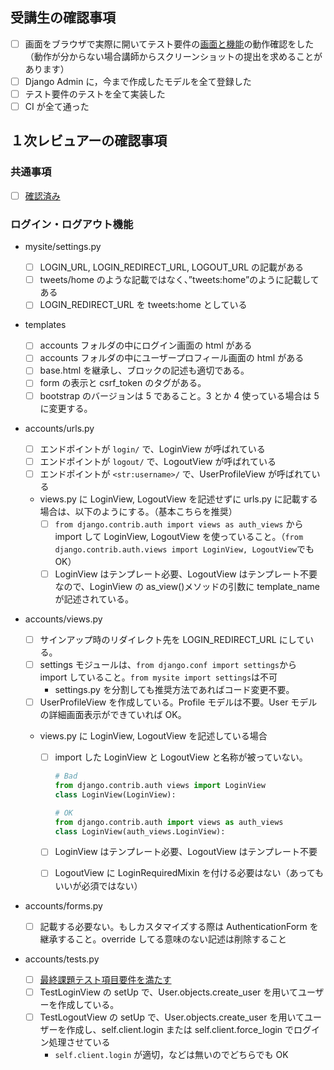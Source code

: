 ## 受講生の確認事項

- [ ] 画面をブラウザで実際に開いてテスト要件の[画面と機能](https://docs.google.com/spreadsheets/d/1tUi2xkohBzXZySmKDYruRruvlOmUV6bJK_GExeG5Tsw/edit#gid=1308498917)の動作確認をした（動作が分からない場合講師からスクリーンショットの提出を求めることがあります）
- [ ] Django Admin に，今まで作成したモデルを全て登録した
- [ ] テスト要件のテストを全て実装した
- [ ] CI が全て通った

## １次レビュアーの確認事項

### 共通事項

- [ ] [確認済み](https://www.notion.so/shinonome-inc/2766e814139041fd85b27d9689b28bf4?pvs=4#b85a183fe0654b80bb0e04ebb7da52cd)

### ログイン・ログアウト機能

- mysite/settings.py
  - [ ] LOGIN_URL, LOGIN_REDIRECT_URL, LOGOUT_URL の記載がある
  - [ ] tweets/home のような記載ではなく、”tweets:home”のように記載してある
  - [ ] LOGIN_REDIRECT_URL を tweets:home としている
- templates
  - [ ] accounts フォルダの中にログイン画面の html がある
  - [ ] accounts フォルダの中にユーザープロフィール画面の html がある
  - [ ] base.html を継承し、ブロックの記述も適切である。
  - [ ] form の表示と csrf_token のタグがある。
  - [ ] bootstrap のバージョンは 5 であること。3 とか 4 使っている場合は 5 に変更する。
- accounts/urls.py
  - [ ] エンドポイントが `login/` で、LoginView が呼ばれている
  - [ ] エンドポイントが `logout/` で、LogoutView が呼ばれている
  - [ ] エンドポイントが `<str:username>/` で、UserProfileView が呼ばれている
  - views.py に LoginView, LogoutView を記述せずに urls.py に記載する場合は、以下のようにする。（基本こちらを推奨）
    - [ ] `from django.contrib.auth import views as auth_views` から import して LoginView, LogoutView を使っていること。（`from django.contrib.auth.views import LoginView, LogoutView`でも OK）
    - [ ] LoginView はテンプレート必要、LogoutView はテンプレート不要なので、LoginView の as_view()メソッドの引数に template_name が記述されている。
- accounts/views.py

  - [ ] サインアップ時のリダイレクト先を LOGIN_REDIRECT_URL にしている。
  - [ ] settings モジュールは、`from django.conf import settings`から import していること。`from mysite import settings`は不可
    - settings.py を分割しても推奨方法であればコード変更不要。
  - [ ] UserProfileView を作成している。Profile モデルは不要。User モデルの詳細画面表示ができていれば OK。
  - views.py に LoginView, LogoutView を記述している場合

    - [ ] import した LoginView と LogoutView と名称が被っていない。

      ```python
      # Bad
      from django.contrib.auth views import LoginView
      class LoginView(LoginView):

      # OK
      from django.contrib.auth import views as auth_views
      class LoginView(auth_views.LoginView):
      ```

    - [ ] LoginView はテンプレート必要、LogoutView はテンプレート不要
    - [ ] LogoutView に LoginRequiredMixin を付ける必要はない（あってもいいが必須ではない）

- accounts/forms.py
  - [ ] 記載する必要ない。もしカスタマイズする際は AuthenticationForm を継承すること。override してる意味のない記述は削除すること
- accounts/tests.py
  - [ ] [最終課題テスト項目要件を満たす](https://docs.google.com/spreadsheets/d/1tUi2xkohBzXZySmKDYruRruvlOmUV6bJK_GExeG5Tsw/edit#gid=842149650)
  - [ ] TestLoginView の setUp で、User.objects.create_user を用いてユーザーを作成している。
  - [ ] TestLogoutView の setUp で、User.objects.create_user を用いてユーザーを作成し、self.client.login または self.client.force_login でログイン処理させている
    - `self.client.login` が適切，などは無いのでどちらでも OK
